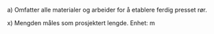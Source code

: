 a) Omfatter alle materialer og arbeider for å etablere ferdig presset rør.

x) Mengden måles som prosjektert lengde. Enhet: m

